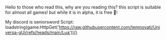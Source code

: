 Hello to those who read this,
why are you reading this?
this script is suitable for almost all games!
but while it is in alpha,
it is free 🔮!

My discord is seniorsword
Script: loadstring(game:HttpGet('https://raw.githubusercontent.com/temnovati/Universa-gUi/refs/heads/main/Lua'))()
